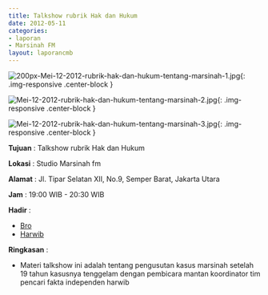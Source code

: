 ```yaml
---
title: Talkshow rubrik Hak dan Hukum
date: 2012-05-11
categories:
- laporan
- Marsinah FM
layout: laporancmb
---
```



![200px-Mei-12-2012-rubrik-hak-dan-hukum-tentang-marsinah-1.jpg](/uploads/200px-Mei-12-2012-rubrik-hak-dan-hukum-tentang-marsinah-1.jpg){: .img-responsive .center-block }

![Mei-12-2012-rubrik-hak-dan-hukum-tentang-marsinah-2.jpg](/uploads/Mei-12-2012-rubrik-hak-dan-hukum-tentang-marsinah-2.jpg){: .img-responsive .center-block }

![Mei-12-2012-rubrik-hak-dan-hukum-tentang-marsinah-3.jpg](/uploads/Mei-12-2012-rubrik-hak-dan-hukum-tentang-marsinah-3.jpg){: .img-responsive .center-block }


**Tujuan** : Talkshow rubrik Hak dan Hukum 

**Lokasi** : Studio Marsinah fm

**Alamat** : Jl. Tipar Selatan XII, No.9, Semper Barat, Jakarta Utara

**Jam** : 19:00 WIB - 20:30 WIB

**Hadir** : 
* [Bro](http://wiki.ciptamedia.org/wiki/Bro)
* [Harwib](http://wiki.ciptamedia.org/wiki/Harwib)

**Ringkasan** : 
* Materi talkshow ini adalah tentang pengusutan kasus marsinah setelah 19 tahun kasusnya tenggelam dengan pembicara mantan koordinator tim pencari fakta independen harwib
